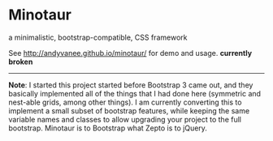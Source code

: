 # Minotaur

a minimalistic, bootstrap-compatible, CSS framework

See <http://andyvanee.github.io/minotaur/> for demo and usage. **currently broken**

----

**Note**: I started this project started before Bootstrap 3 came out, and they
basically implemented all of the things that I had done here (symmetric and
nest-able grids, among other things). I am currently converting this to implement
a small subset of bootstrap features, while keeping the same variable names and
classes to allow upgrading your project to the full bootstrap. Minotaur is to
Bootstrap what Zepto is to jQuery.
